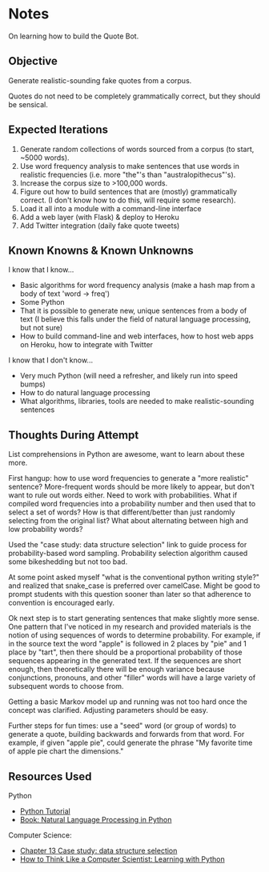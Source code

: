 # Notes

On learning how to build the Quote Bot.

## Objective

Generate realistic-sounding fake quotes from a corpus.

Quotes do not need to be completely grammatically correct, but they should be sensical.

## Expected Iterations

1. Generate random collections of words sourced from a corpus (to start, ~5000 words).
1. Use word frequency analysis to make sentences that use words in realistic frequencies (i.e. more "the"'s than "australopithecus"'s).
1. Increase the corpus size to >100,000 words.
1. Figure out how to build sentences that are (mostly) grammatically correct. (I don't know how to do this, will require some research).
1. Load it all into a module with a command-line interface
1. Add a web layer (with Flask) & deploy to Heroku
1. Add Twitter integration (daily fake quote tweets)

## Known Knowns & Known Unknowns

I know that I know...

- Basic algorithms for word frequency analysis (make a hash map from a body of text 'word -> freq')
- Some Python
- That it is possible to generate new, unique sentences from a body of text (I believe this falls under the field of natural language processing, but not sure)
- How to build command-line and web interfaces, how to host web apps on Heroku, how to integrate with Twitter

I know that I don't know...

- Very much Python (will need a refresher, and likely run into speed bumps)
- How to do natural language processing
- What algorithms, libraries, tools are needed to make realistic-sounding
sentences

## Thoughts During Attempt

List comprehensions in Python are awesome, want to learn about these more.

First hangup: how to use word frequencies to generate a "more realistic" sentence? More-frequent words should be more likely to appear, but don't want to rule out words either. Need to work with probabilities. What if compiled word frequencies into a probability number and then used that to select a set of words? How is that different/better than just randomly selecting from the original list? What about alternating between high and low probability words?

Used the "case study: data structure selection" link to guide process for probability-based word sampling. Probability selection algorithm caused some bikeshedding but not too bad.

At some point asked myself "what is the conventional python writing style?" and realized that snake_case is preferred over camelCase. Might be good to prompt students with this question sooner than later so that adherence to convention is encouraged early.

Ok next step is to start generating sentences that make slightly more sense. One pattern that I've noticed in my research and provided materials is the notion of using sequences of words to determine probability. For example, if in the source text the word "apple" is followed in 2 places by "pie" and 1 place by "tart", then there should be a proportional probability of those sequences appearing in the generated text. If the sequences are short enough, then theoretically there will be enough variance because conjunctions, pronouns, and other "filler" words will have a large variety of subsequent words to choose from.

Getting a basic Markov model up and running was not too hard once the concept was clarified. Adjusting parameters should be easy.

Further steps for fun times: use a "seed" word (or group of words) to generate a quote, building backwards and forwards from that word. For example, if given "apple pie", could generate the phrase "My favorite time of apple pie chart the dimensions."

## Resources Used

Python

- [Python Tutorial](https://docs.python.org/3/tutorial/)
- [Book: Natural Language Processing in Python](http://www.nltk.org/book/)

Computer Science:

- [Chapter 13  Case study: data structure selection](http://www.greenteapress.com/thinkpython/html/thinkpython014.html)
- [How to Think Like a Computer Scientist: Learning with Python](http://www.openbookproject.net/thinkcs/python/english2e/)
